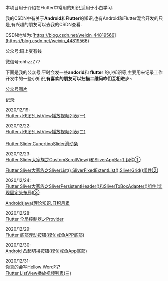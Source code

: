 
本项目用于介绍在Flutter中常用的知识,适用于小白学习.

我的CSDN中有关于**Android**和**Flutter**的知识,也有Android和Flutter混合开发的只是,有兴趣的朋友可以去我的CSDN查看.

CSDN地址为:[https://blog.csdn.net/weixin_44819566](https://blog.csdn.net/weixin_44819566)

公众号:码上变有钱

微信号:ohhzzZ77

下面是我的公众号,平时会发一些**andorid**和 **flutter** 的小知识等,主要用来记录工作开发中的一些小知识,**有喜欢的朋友可以扫描二维码咋们互相进步~**



[公众号图片](https://img-blog.csdnimg.cn/20201215103115324.jpg?x-oss-process=image/watermark,type_ZmFuZ3poZW5naGVpdGk,shadow_10,text_aHR0cHM6Ly9ibG9nLmNzZG4ubmV0L3dlaXhpbl80NDgxOTU2Ng==,size_16,color_FFFFFF,t_70)


记录:

2020/12/19:<br>
  [Flutter 小知识:ListView播放视频列表(一)](https://blog.csdn.net/weixin_44819566/article/details/111404744)

2020/12/22:<br>
  [Flutter 小知识:ListView播放视频列表(二)](https://blog.csdn.net/weixin_44819566/article/details/111515224)<br><br>
  [Flutter Slider,CupertinoSlider滑动条](https://blog.csdn.net/weixin_44819566/article/details/111543716)

2020/12/23:<br>
[Flutter Slider大家族之CustomScrollView()和SliverAppBar() 组件①](https://blog.csdn.net/weixin_44819566/article/details/111579338)

[Flutter Sliver大家族之SliverList(),SliverFixedExtentList(),SliverGrid()组件②](https://blog.csdn.net/weixin_44819566/article/details/111589641)

2020/12/24:<br>
[Flutter Sliver大家族之SliverPersistentHeader()和SliverToBoxAdapter()组件(实现固定头布局)③](https://blog.csdn.net/weixin_44819566/article/details/111606494)<br>

[Android(java)理论知识.日积月累](https://blog.csdn.net/weixin_44819566/article/details/111611189)

 
2020/12/28:<br>
[Flutter 全局控制器之Provider](https://blog.csdn.net/weixin_44819566/article/details/111866401)

2020/12/29:<br>
[Flutter 底部浮动按钮(模仿咸鱼APP底部)](https://blog.csdn.net/weixin_44819566/article/details/111916700)

2020/12/30:<br>
[Android 凸起切换按钮(模仿咸鱼App底部)](https://blog.csdn.net/weixin_44819566/article/details/111991517)

2020/12/31:<br>
[你真的会写Hellow Word吗?](https://blog.csdn.net/weixin_44819566/article/details/112002792)<br>
[Flutter ListView播放视频列表(三)](https://blog.csdn.net/weixin_44819566/article/details/112010308)




